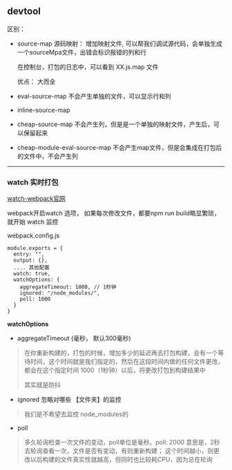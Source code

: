 ## devtool

区别：

- source-map
  源码映射： 增加映射文件, 可以帮我们调试源代码，会单独生成一个sourceMpa文件，出错会标识报错的列和行
  
  在控制台，打包的日志中，可以看到 XX.js.map 文件

  优点：  大而全
- eval-source-map
  不会产生单独的文件，可以显示行和列
- inline-source-map
- cheap-source-map
  不会产生列，但是是一个单独的映射文件，产生后，可以保留起来
- cheap-module-eval-source-map
  不会产生map文件，但是会集成在打包后的文件中，不会产生列


---

### watch 实时打包

[watch-webpack官网](https://www.webpackjs.com/configuration/watch/)

webpack开启watch 选项， 如果每次修改文件，都要npm run build略显繁琐，就开始 watch 监控

webpack.config.js
```
module.exports = {
  entry: "",
  output: {},
  .... 其他配置
  watch: true,
  watchOptions: {
    aggregateTimeout: 1000, // 1秒钟
    ignored: "/node_modules/",
    poll: 1000
  }
}
```

**watchOptions**

- aggregateTimeout (毫秒， 默认300毫秒)
> 在你重新构建的，打包的时候，增加多少的延迟再去打包构建，会有一个等待时间，这个时间就是我们指定的，然后在这段时间内做的任何文件更改，都会在这个指定时间 1000（1秒钟）以后，将更改打包到构建结果中
>
> 其实就是防抖

- ignored 忽略对哪些 【文件夹】的监控
> 我们是不希望去监控 node_modules的 

- poll 
> 多久轮询检查一次文件的变动，poll单位是毫秒。poll: 2000 意思是，2秒去轮询查看一次，文件是否有变动，有则重新构建； 这个时间越小，则更改以后构建的文件真实性就越高，但同时也比较耗CPU，因为总在轮询
